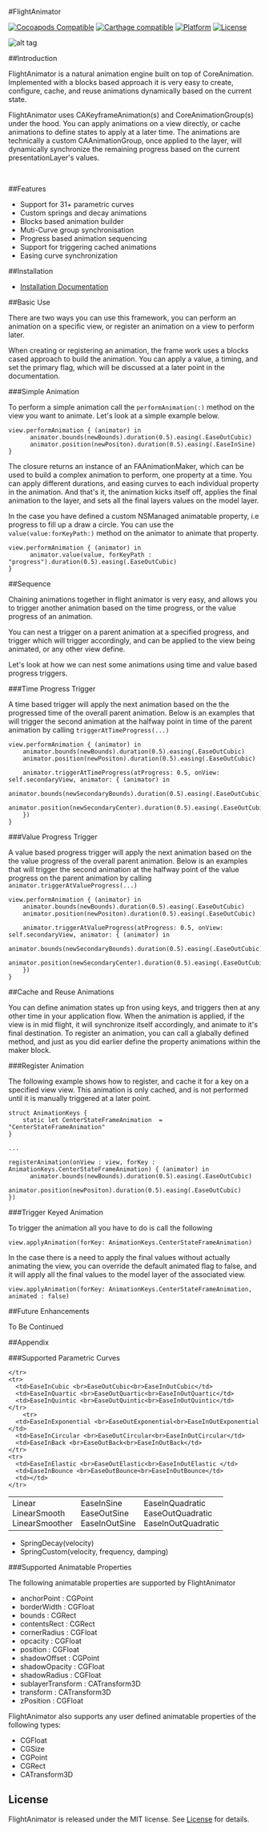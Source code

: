 #FlightAnimator

[![Cocoapods Compatible](https://img.shields.io/badge/pod-v0.3.0-blue.svg)]()
[![Carthage compatible](https://img.shields.io/badge/Carthage-compatible-4BC51D.svg?style=flat)]()
[![Platform](https://img.shields.io/badge/platform-ios-lightgrey.svg)]()
[![License](https://img.shields.io/badge/license-MIT-343434.svg)](/LICENSE.md)

![alt tag](/Documentation/FlightBanner.jpg?raw=true)

##Introduction

FlightAnimator is a natural animation engine built on top of CoreAnimation. Implemented with a blocks based approach it is very easy to create, configure, cache, and reuse animations dynamically based on the current state. 

FlightAnimator uses CAKeyframeAnimation(s) and CoreAnimationGroup(s) under the hood. You can apply animations on a view directly, or cache animations to define states to apply at a later time. The animations are technically a custom CAAnimationGroup, once applied to the layer, will dynamically synchronize the remaining progress based on the current presentationLayer's values.

<br>

##Features

* Support for 31+ parametric curves
* Custom springs and decay animations
* Blocks based animation builder
* Muti-Curve group synchronisation
* Progress based animation sequencing
* Support for triggering cached animations
* Easing curve synchronization

##Installation

* [Installation Documentation](/Documentation/installation.md)

##Basic Use 

There are two ways you can use this framework, you can perform an animation on a specific view, or register an animation on a view to perform later. 

When creating or registering an animation, the frame work uses a blocks cased approach to build the animation. You can apply a value, a timing, and set the primary flag, which will be discussed at a later point in the documentation.

###Simple Animation

To perform a simple animation  call the `performAnimation(:)` method on the view you want to animate. Let's look at a simple example below.

```
view.performAnimation { (animator) in
      animator.bounds(newBounds).duration(0.5).easing(.EaseOutCubic)
      animator.position(newPositon).duration(0.5).easing(.EaseInSine)
}

```
The closure returns an instance of an FAAnimationMaker, which can be used to build a complex animation to perform, one property at a time. You can apply different durations, and easing curves to each individual property in the animation. And that's it, the animation kicks itself off, applies the final animation to the layer, and sets all the final layers values on the model layer.

In the case you have defined a custom NSManaged animatable property, i.e progress to fill up a draw a circle. You can use the `value(value:forKeyPath:)` method on the animator to animate that property.

```
view.performAnimation { (animator) in
      animator.value(value, forKeyPath : "progress").duration(0.5).easing(.EaseOutCubic)
}
```

##Sequence

Chaining animations together in flight animator is very easy, and allows you to trigger another animation based on the time progress, or the value progress of an animation.

You can nest a trigger on a parent animation at a specified progress, and trigger which will trigger accordingly, and can be applied to the view being animated, or any other view define.

Let's look at how we can nest some animations using time and value based progress triggers.

###Time Progress Trigger

A time based trigger will apply the next animation based on the the progressed time of the overall parent animation. Below is an examples that will trigger the second animation at the halfway point in time of the parent animation by calling `triggerAtTimeProgress(...)`

```
view.performAnimation { (animator) in
	animator.bounds(newBounds).duration(0.5).easing(.EaseOutCubic)
    animator.position(newPositon).duration(0.5).easing(.EaseOutCubic)
    
    animator.triggerAtTimeProgress(atProgress: 0.5, onView: self.secondaryView, animator: { (animator) in
         animator.bounds(newSecondaryBounds).duration(0.5).easing(.EaseOutCubic)
         animator.position(newSecondaryCenter).duration(0.5).easing(.EaseOutCubic)
    })
}
```

###Value Progress Trigger

A value based progress trigger will apply the next animation based on the the value progress of the overall parent animation. Below is an examples that will trigger the second animation at the halfway point of the value progress on the parent animation by calling `animator.triggerAtValueProgress(...)`

```
view.performAnimation { (animator) in
	animator.bounds(newBounds).duration(0.5).easing(.EaseOutCubic)
    animator.position(newPositon).duration(0.5).easing(.EaseOutCubic)
    
    animator.triggerAtValueProgress(atProgress: 0.5, onView: self.secondaryView, animator: { (animator) in
         animator.bounds(newSecondaryBounds).duration(0.5).easing(.EaseOutCubic)
         animator.position(newSecondaryCenter).duration(0.5).easing(.EaseOutCubic)
    })
}
```
##Cache and Reuse Animations

You can define animation states up fron using keys, and triggers then at any other time in your application flow. When the animation is applied, if the view is in mid flight, it will synchronize itself accordingly, and animate to it's final destination. To register an animation, you can call a glabally defined method, and just as you did earlier define the property animations within the maker block.

###Register Animation

The following example shows how to register, and cache it for a key on a specified view view. This animation is only cached, and is not performed until it is manually triggered at a later point.

```
struct AnimationKeys {
	static let CenterStateFrameAnimation  = "CenterStateFrameAnimation"
}

...

registerAnimation(onView : view, forKey : AnimationKeys.CenterStateFrameAnimation) { (animator) in
      animator.bounds(newBounds).duration(0.5).easing(.EaseOutCubic)
      animator.position(newPositon).duration(0.5).easing(.EaseOutCubic)
})

```

###Trigger Keyed Animation


To trigger the animation all you have to do is call the following 

```
view.applyAnimation(forKey: AnimationKeys.CenterStateFrameAnimation)
```

In the case there is a need to apply the final values without actually animating the view, you can override the default animated flag to false, and it will apply all the final values to the model layer of the associated view.

```
view.applyAnimation(forKey: AnimationKeys.CenterStateFrameAnimation, animated : false)
```


##Future Enhancements

To Be Continued

##Appendix

###Supported Parametric Curves

<table>
  <tbody>
    <tr>
      <td>Linear <br>LinearSmooth<br>LinearSmoother</td>
      <td>EaseInSine <br>EaseOutSine<br>EaseInOutSine</td>
      <td>EaseInQuadratic <br>EaseOutQuadratic<br>EaseInOutQuadratic</td>
    
    </tr>
    <tr>
      <td>EaseInCubic <br>EaseOutCubic<br>EaseInOutCubic</td>
      <td>EaseInQuartic <br>EaseOutQuartic<br>EaseInOutQuartic</td>
      <td>EaseInQuintic <br>EaseOutQuintic<br>EaseInOutQuintic</td>
    </tr>
        <tr>
      <td>EaseInExponential <br>EaseOutExponential<br>EaseInOutExponential </td>
      <td>EaseInCircular <br>EaseOutCircular<br>EaseInOutCircular</td>
      <td>EaseInBack <br>EaseOutBack<br>EaseInOutBack</td>
    </tr>
    <tr>
      <td>EaseInElastic <br>EaseOutElastic<br>EaseInOutElastic </td>
      <td>EaseInBounce <br>EaseOutBounce<br>EaseInOutBounce</td>
      <td></td>
    </tr> 
  </tbody>
</table>

*  SpringDecay(velocity)
*  SpringCustom(velocity, frequency, damping)

###Supported Animatable Properties

The following animatable properties are supported by FlightAnimator

* anchorPoint : CGPoint
* borderWidth : CGFloat
* bounds : CGRect
* contentsRect : CGRect
* cornerRadius : CGFloat
* opcacity : CGFloat
* position : CGFloat
* shadowOffset : CGPoint
* shadowOpacity : CGFloat
* shadowRadius : CGFloat
* sublayerTransform : CATransform3D
* transform : CATransform3D
* zPosition : CGFloat

FlightAnimator also supports any user defined animatable properties of the following types:

* CGFloat
* CGSize
* CGPoint
* CGRect
* CATransform3D

## License

FlightAnimator is released under the MIT license. See [License](/LICENSE.md) for details.